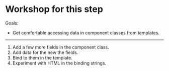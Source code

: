 # Workshop for this step

Goals:

* Get comfortable accessing data in component classes from templates.

-----

1. Add a few more fields in the component class.
2. Add data for the new the fields.
3. Bind to them in the template.
4. Experiment with HTML in the binding strings.
